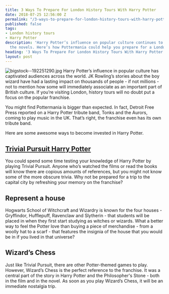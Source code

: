 ```yaml
---
title: 3 Ways To Prepare For London History Tours With Harry Potter
date: 2018-07-25 12:56:00 Z
permalink: "/3-ways-to-prepare-for-london-history-tours-with-harry-potter/"
published: false
tags:
- London history tours
- Harry Potter
description: 'Harry Potter’s influence on popular culture continues to live on after
  the novels. Here’s how Pottermania could help you prepare for a London history tour. '
heading: '3 Ways To Prepare For London History Tours With Harry Potter '
layout: post
---
```


![bigstock--192251290.jpg](/uploads/bigstock--192251290.jpg)
Harry Potter’s influence in popular culture has captivated audiences across the world. JK Rowling’s stories about the boy wizard have had a lasting impact on thousands of people - if not millions - not to mention how some will immediately associate as an important part of British culture. If you’re visiting London, history tours will no doubt put a focus on the popular franchise. 

 

You might find Pottermania is bigger than expected. In fact, Detroit Free Press reported on a Harry Potter tribute band, Tonks and the Aurors, coming to play music in the UK. That’s right, the franchise even has its own tribute band. 

 

Here are some awesome ways to become invested in Harry Potter. 

 

## [Trivial Pursuit Harry Potter](https://www.harrypotterplatform934.com/collections/best-sellers/products/harry-potter-trivial-pursuit) 

 

You could spend some time testing your knowledge of Harry Potter by playing Trivial Pursuit. Anyone who’s watched the films or read the books will know there are copious amounts of references, but you might not know some of the more obscure trivia. Why not be prepared for a trip to the capital city by refreshing your memory on the franchise? 

 

## Represent a house 

 

Hogwarts School of Witchcraft and Wizardry is known for the four houses - Gryffindor, Hufflepuff, Ravenclaw and Slytherin - that students will be placed in when they first start studying as witches or wizards. What a better way to feel the Potter love than buying a piece of merchandise - from a woolly hat to a scarf - that features the insignia of the house that you would be in if you lived in that universe? 

 

## Wizard’s Chess 

 

Just like Trivial Pursuit, there are other Potter-themed games to play. However, Wizard’s Chess is the perfect reference to the franchise. It was a central part of the story in Harry Potter and the Philosopher's Stone - both in the film and in the novel. As soon as you play Wizard’s Chess, it will be an immediate nostalgia trip. 